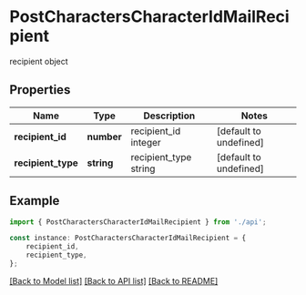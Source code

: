 # PostCharactersCharacterIdMailRecipient

recipient object

## Properties

Name | Type | Description | Notes
------------ | ------------- | ------------- | -------------
**recipient_id** | **number** | recipient_id integer | [default to undefined]
**recipient_type** | **string** | recipient_type string | [default to undefined]

## Example

```typescript
import { PostCharactersCharacterIdMailRecipient } from './api';

const instance: PostCharactersCharacterIdMailRecipient = {
    recipient_id,
    recipient_type,
};
```

[[Back to Model list]](../README.md#documentation-for-models) [[Back to API list]](../README.md#documentation-for-api-endpoints) [[Back to README]](../README.md)
